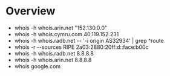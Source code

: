 # Overview

- whois -h whois.arin.net "152.130.0.0"
- whois -h whois.cymru.com 40.119.152.231
- whois -h whois.radb.net -- '-i origin AS32934' | grep ^route
- whois -r --sources RIPE 2a03:2880:20ff:d::face:b00c
- whois -h whois.radb.net 8.8.8.8
- whois -h whois.arin.net 8.8.8.8
- whois google.com
